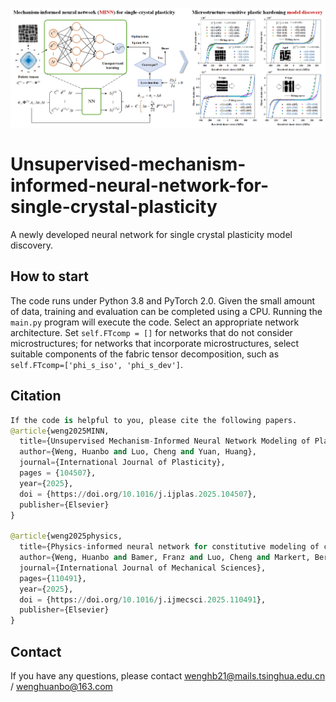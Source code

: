![Graphic abstract for unsupervised mechanism-informed neural network](graphAbstract.png)

# Unsupervised-mechanism-informed-neural-network-for-single-crystal-plasticity
A newly developed neural network for single crystal plasticity model discovery.

## How to start
The code runs under Python 3.8 and PyTorch 2.0. Given the small amount of data, training and evaluation can be completed using a CPU.
Running the `main.py` program will execute the code. Select an appropriate network architecture. Set `self.FTcomp = []` for networks that do not consider microstructures; for networks that incorporate microstructures, select suitable components of the fabric tensor decomposition, such as `self.FTcomp=['phi_s_iso', 'phi_s_dev']`.


## Citation
```python
If the code is helpful to you, please cite the following papers.
@article{weng2025MINN,
  title={Unsupervised Mechanism-Informed Neural Network Modeling of Plastic Hardening in Rafted Ni-Based Single Crystals},
  author={Weng, Huanbo and Luo, Cheng and Yuan, Huang},
  journal={International Journal of Plasticity},
  pages = {104507},
  year={2025},
  doi = {https://doi.org/10.1016/j.ijplas.2025.104507},
  publisher={Elsevier}
}

@article{weng2025physics,
  title={Physics-informed neural network for constitutive modeling of cyclic crystal plasticity considering deformation mechanism},
  author={Weng, Huanbo and Bamer, Franz and Luo, Cheng and Markert, Bernd and Yuan, Huang},
  journal={International Journal of Mechanical Sciences},
  pages={110491},
  year={2025},
  doi = {https://doi.org/10.1016/j.ijmecsci.2025.110491},
  publisher={Elsevier}
}
```

## Contact
If you have any questions, please contact wenghb21@mails.tsinghua.edu.cn / wenghuanbo@163.com
